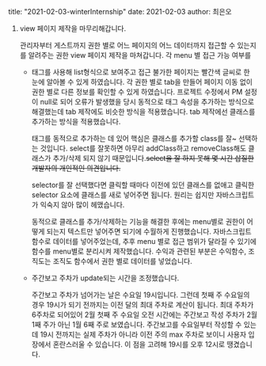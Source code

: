 title:  "2021-02-03-winterInternship"
date:   2021-02-03
author: 최은오

1. view 페이지 제작을 마무리해갑니다.

   관리자부터 게스트까지 권한 별로 어느 페이지의 어느 데이터까지 접근할 수 있는지를 알려주는 권한 view 페이지 제작을 마쳐갑니다. 각 menu 별 접근 가능 여부를 <ul> <li> 태그를 사용해 list형식으로 보여주고 접근 불가한 페이지는 빨간색 글씨로 한 눈에 알아볼 수 있게 하였습니다. 각 권한 별로 tab을 만들어 페이지 이동 없이 권한 별로 다른 정보를 확인할 수 있게 하였습니다. 프로젝트 수정에서 PM 설정이 null로 되어 오류가 발생했을 당시 동적으로 태그 속성을 추가하는 방식으로 해결했는데 tab 제작에도 비슷한 방식을 적용했습니다. tab 제작에선 클래스를 추가하는 방식을 적용했습니다.

   태그를 동적으로 추가하는 데 있어 핵심은 클래스를 추가할 class를 잘~ 선택하는 것입니다. select를 잘못하면 아무리 addClass하고 removeClass해도 클래스가 추가/삭제 되지 않기 때문입니다.~~select을 잘 하지 못해 몇 시간 삽질한 개발자의 개인적인 의견입니다.~~  

   selector를 잘 선택했다면 클릭할 때마다 이전에 있던 클래스를 없애고 클릭한 selector 요소에 클래스를 새로 넣어주면 됩니다. 원리는 쉽지만 자바스크립트가 익숙지 않아 많이 헤맸습니다.  

   동적으로 클래스를 추가/삭제하는 기능을 해결한 후에는 menu별로 권한이 어떻게 되는지 텍스트만 넣어주면 되기에 수월하게 진행했습니다. 자바스크립트 함수로 데이터를 넣어주었는데, 추후 menu 별로 접근 범위가 달라질 수 있기에 함수를 menu별로 분리시켜 제작했습니다. 수익과 관련된 부분은 수익함수, 조직도는 조직도 함수에서 권한 별로 데이터를 넣었습니다. 

2. 주간보고 주차가 update되는 시간을 조정했습니다.

   주간보고 주차가 넘어가는 날은 수요일 19시입니다. 그런데 첫째 주 수요일의 경우 19시가 되기 전까지는 이전 달의 최대 주차로 계산이 됩니다. 최대 주차가 6주차로 되어있어 2월 첫째 주 수요일 오전 시간에는 주간보고 작성 주차가 2월 1째 주가 아닌 1월 6째 주로 보였습니다. 주간보고를 수요일부터 작성할 수 있는데 19시 전까지는 실제 주차가 아니라 이전 주의 max 주차로 보이니 사용자 입장에서 혼란스러울 수 있습니다. 이 점을 고려해 19시를 오후 12시로 땡겼습니다.
   
   

